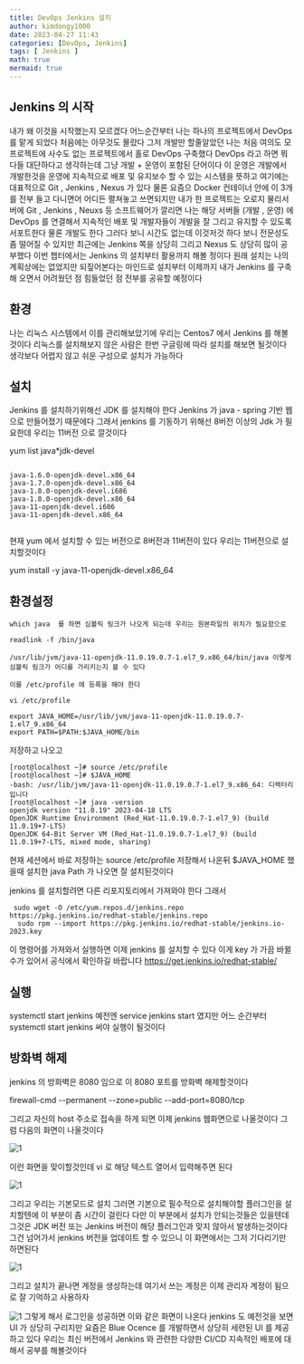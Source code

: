 ```yaml
---
title: DevOps Jenkins 설치
author: kimdongy1000
date: 2023-04-27 11:43
categories: [DevOps, Jenkins]
tags: [ Jenkins ]
math: true
mermaid: true
---
```


## Jenkins 의 시작

내가 왜 이것을 시작했는지 모르겠다 어느순간부터 나는 하나의 프로젝트에서 DevOps 를 맡게 되었다 처음에는 아무것도 몰랐다 그저 개발만 할줄알았던 나는 처음 여의도 모 프로젝트에 사수도 없는 프로젝트에서 홀로 DevOps 구축했다 DevOps 라고 하면 뭐 다들 대단하다고 생각하는데 그냥 개발 + 운영이 포함된 단어이다 이 운영은 개발에서 개발한것을 운영에 지속적으로 배포 및 유지보수 할 수 있는 시스템을 뜻하고 여기에는 대표적으로 Git , Jenkins , Nexus 가 있다 물론 요즘으 Docker 컨테이너 안에 이 3개를 전부 들고 다니면어 어디든 펼쳐놓고 쓰면되지만 
내가 한 프로젝트는 오로지 물리서버에 Git , Jenkins , Neuxs 등 소프트웨어가 깔리면 나는 해당 서버들 (개발 , 운영)  에 DevOps 를 연결해서 지속적인 배포 및 개발자들이 개발을 잘 그리고 유지할 수 있도록 서포트한다 물론 개발도 한다 그러다 보니 시간도 없는데 이것저것 하다 보니 전문성도 좀 떨어질 수 있지만 최근에는 Jenkins 쪽을 상당히 그리고 Nexus 도 상당히 많이 공부했다 이번 챕터에서는 Jenkins 의 설치부터 활용까지 해볼 정이다 원래 설치는 나의 계획상에는 없었지만 되짚어본다는 마인드로 설치부터 이제까지 내가 Jenkins 를 구축해 오면서 
어려웠던 점 힘들었던 점 전부를 공유할 예정이다 

## 환경 
나는 리눅스 시스템에서 이를 관리해보았기에 우리는 Centos7 에서 Jenkins 를 해볼것이다 리눅스를 설치해보지 않은 사람은 한번 구글링에 따라 설치를 해보면 될것이다 
생각보다 어렵지 않고 쉬운 구성으로 설치가 가능하다 

## 설치 
Jenkins 를 설치하기위해선 JDK 를 설치해야 한다 Jenkins 가 java - spring 기반 웹으로 만들어졌기 때문에다 그래서 jenkins 를 기동하기 위해선 8버전 이상의 Jdk 가 필요한데 우리는 
11버전 으로 깔것이다 

yum list java*jdk-devel

```

java-1.6.0-openjdk-devel.x86_64                    
java-1.7.0-openjdk-devel.x86_64                    
java-1.8.0-openjdk-devel.i686                      
java-1.8.0-openjdk-devel.x86_64                    
java-11-openjdk-devel.i686                         
java-11-openjdk-devel.x86_64                       


```

현재 yum 에서 설치할 수 있는 버전으로 8버전과 11버전이 있다 우리는 11버전으로 설치할것이다 

yum install -y java-11-openjdk-devel.x86_64  


## 환경설정 

```
which java  를 하면 심볼릭 링크가 나오게 되는데 우리는 원본파일의 위치가 필요함으로 

readlink -f /bin/java

/usr/lib/jvm/java-11-openjdk-11.0.19.0.7-1.el7_9.x86_64/bin/java 이렇게 심볼릭 링크가 어디를 가리키는지 볼 수 있다 

이를 /etc/profile 에 등록을 해야 한다 

vi /etc/profile 

export JAVA_HOME=/usr/lib/jvm/java-11-openjdk-11.0.19.0.7-1.el7_9.x86_64
export PATH=$PATH:$JAVA_HOME/bin

```


저장하고 나오고 

```
[root@localhost ~]# source /etc/profile
[root@localhost ~]# $JAVA_HOME
-bash: /usr/lib/jvm/java-11-openjdk-11.0.19.0.7-1.el7_9.x86_64: 디렉터리입니다
[root@localhost ~]# java -version
openjdk version "11.0.19" 2023-04-18 LTS
OpenJDK Runtime Environment (Red_Hat-11.0.19.0.7-1.el7_9) (build 11.0.19+7-LTS)
OpenJDK 64-Bit Server VM (Red_Hat-11.0.19.0.7-1.el7_9) (build 11.0.19+7-LTS, mixed mode, sharing)
```


현재 세션에서 바로 저장하는 source /etc/profile 저장해서 나온뒤 $JAVA_HOME 했을때 설치한 java Path 가 나오면 잘 설치된것이다 

jenkins 를 설치할려면 다른 리포지토리에서 가져와야 한다 그래서 

```
 sudo wget -O /etc/yum.repos.d/jenkins.repo https://pkg.jenkins.io/redhat-stable/jenkins.repo
  sudo rpm --import https://pkg.jenkins.io/redhat-stable/jenkins.io-2023.key

```

이 명령어를 가져와서 실행하면 이제 jenkins 를 설치할 수 있다 이게 key 가 가끔 바뀔수가 있어서 공식에서 확인하길 바랍니다 
https://get.jenkins.io/redhat-stable/

## 실행 
systemctl start jenkins 
예전엔 service jenkins start 였지만 어느 순간부터 systemctl start jenkins 써야 실행이 될것이다 

## 방화벽 해제 
jenkins 의 방화벽은 8080 임으로 이 8080 포트를 방화벽 해제할것이다 

firewall-cmd --permanent --zone=public --add-port=8080/tcp

그리고 자신의 host 주소로 접속을 하게 되면 이제 jenkins 웹화면으로 나올것이다 그럼 다음의 화면이 나올것이다 

![1](https://github.com/SH-Yeon93/ImageStore/assets/58513678/2d11d7c8-77a0-4606-b41c-2148aaee3607)

이런 화면을 맞이할것인데 vi 로 해당 텍스트 열어서 입력해주면 된다 

![1](https://github.com/SH-Yeon93/ImageStore/assets/58513678/f5424c30-c4a1-4de9-884a-4c49c2801fcd)

그리고 우리는 기본모드로 설치 그러면 기본으로 필수적으로 설치해야할 플러그인을 설치할텐에 이 부분이 좀 시간이 걸린다 
다만 이 부분에서 설치가 안되는것들은 있을텐데 그것은 JDK 버전 또는 Jenkins 버전이 해당 플러그인과 맞지 않아서 발생하는것이다 그건 넘어가서 jenkins 버전을 업데이트 할 수 있으니 
이 화면에서는 그저 기다리기만 하면된다 

![1](https://github.com/SH-Yeon93/ImageStore/assets/58513678/994d165c-aaab-44a6-a829-c16b4c5aaeed)

그리고 설치가 끝나면 계정을 생성하는데 여기서 쓰는 계정은 이제 관리자 계정이 됨으로 잘 기억하고 사용하자 

![1](https://github.com/SH-Yeon93/ImageStore/assets/58513678/a5fc303a-29b4-4711-8e9c-963fa9106e61)
그렇게 해서 로그인을 성공하면 이와 같은 화면이 나온다 jenkins 도 예전것을 보면 UI 가 상당히 구리지만 요즘은 Blue Ocence 를 개발하면서 상당히 세련된 UI 를 제공하고 있다 
우리는 최신 버전에서 Jenkins 와 관련한 다양한 CI/CD 지속적인 배포에 대해서 공부를 해볼것이다 

